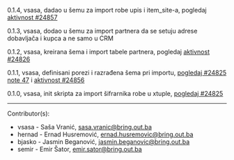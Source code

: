 0.1.4, vsasa, dadao u šemu za import robe upis i item_site-a, pogledaj [aktivnost #24857](http://redmine.bring.out.ba/issues/24857)

0.1.3, vsasa, dodao u šemu za import partnera da se setuju adrese dobavljača i kupca a ne samo u CRM

0.1.2, vsasa, kreirana šema i import tabele partnera, pogledaj [aktivnost #24826](http://redmine.bring.out.ba/issues/24826)

0.1.1, vsasa, definisani porezi i razrađena šema pri importu, [pogledaj #24825 note 47](http://redmine.bring.out.ba/issues/24825#note-47) i
[aktivnost #24856](http://redmine.bring.out.ba/issues/24856) 

0.1.0, vsasa, init skripta za import šifrarnika robe u xtuple, [pogledaj #24825](http://redmine.bring.out.ba/issues/24825) 

----------------------------

Contributor(s):

* vsasa - Saša Vranić, sasa.vranic@bring.out.ba
* hernad - Ernad Husremović, ernad.husremovic@bring.out.ba
* bjasko - Jasmin Beganović, jasmin.beganovic@bring.out.ba
* semir - Emir Šator, emir.sator@bring.out.ba
